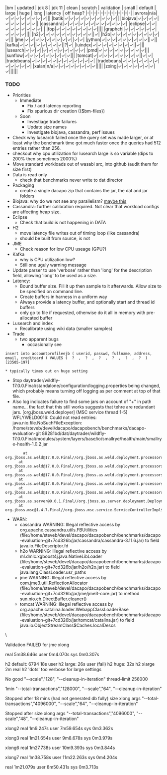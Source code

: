 |bm | updated | jdk 8 | jdk 11 | clean | scratch | validation | small | default | large | huge | long | latency | off heap?
|-|-|-|-|-|-|-|-|-|-|-|-|-|
|avrora|n/a|✓|✓|✓|✓|✓|✓|✓|✓|||
|batik|✓|✓|✓|✓|✓|✓|✓|✓|✓|✓||
|biojava|✓|✓|✓|✓|✓|✓|✓|✓|✓|✓||
|cassandra|✓|✓|✓|✓|✓|✓|✓|✓|✓|✓|✓|✓|
|eclipse|✓|✓|✓|✓|✓|✓|✓|✓|✓|||
|fop|✓|✓|✓|✓|✓|✓|✓|✓||||
|graphchi|✓|✓|✓|✓|✓|✓|✓|✓|✓|✓||||
|h2|✓|✓|✓|✓|✓|✓|✓|✓|✓|✓||✓|
|h2o|✓|✓|✓|✓|✓|✓|✓|✓|✓|✓|||
|jme|✓|✓|✓|✓|✓|✓|✓|✓|✓||✓|✓|
|jython|✓|✓|✓|✓|✓|✓|✓|✓|✓||✓||
|kafka|✓|✓|✓||✓|✓|✓|✓|✓||?|✓|
|luindex|✓|✓|✓|✓|✓|✓|✓|✓||✓|||
|lusearch|✓|✓|✓||✓|✓|✓|✓|✓|✓|✓|✓|
|pmd|✓|✓|✓|✓|✓|✓|✓|✓|✓|||
|sunflow|✓|✓|✓|✓|✓|✓|✓|✓|✓|||
|tomcat|✓|✓|✓|✓|✓|✓|✓|✓|✓||✓|✓|
|tradebeans|✓|✓|✓|✓|✓|✓|✓|✓|✓|✓|✓|✓|
|tradebeans|✓|✓|✓|✓|✓|✓|✓|✓|✓|✓|✓|✓|
|xalan|n/a|✓|✓|✓|✓|✓|✓|✓|✓|||||
|zxing|✓|✓|✓|✓|✓|✓|✓|✓||||||


### TODO
* Priorities
  * Immediate
    * Fix / add latency reporting
    * Fix spurious dir creation ({$bm-files})
  * Soon
    * Investiage trade failures
    * Update size names
    * Investigate biojava, cassandra, perf issues
* Check why lusearch failed once the query set was made larger, or at least why the benchmark time got much faster once the queries had 512 entries rather than 256.
* checkout why cpu utilization for lusearch large is so variable (dips to 200% then sometimes 2000%)
* Move standard workloads out of wasabi src, into github (audit them for size first)
* Data is read only
  * check that benchmarks never write to dat director
* Packaging
  * create a single dacapo zip that contains the jar, the dat and jar folders
* Biojava: why do we not see any parallelism? [maybe this](https://bugs.openjdk.java.net/browse/JDK-8247980)
* Cassandra: further calibration required.   Not clear that workload configs are affecting heap size.
* Eclipse
  * Check that build is not happening in DATA
* H2 
  * move latency file writes out of timing loop (like cassandra)
  * should be built from source, is not
* JME
  * Check reason for low CPU useage (GPU?)
* Kafka 
  * why is CPU utilization low?
  * Still one uguly warning message
* Update parser to use 'verbose' rather than 'long' for the description field, allowing 'long' to be used as a size.
* Latency:
  * Bound buffer size.   Fill it up then sample to it afterwards.  Allow size to be specified on command line.
  * Create buffers in harness in a uniform way
  * Always provide a latency buffer, and optionally start and thread id buffers
  * only go to file if requested, otherwise do it all in memory with pre-allocated buffer
* Lusearch and index
  * Recalibrate using wiki data (smaller samples)
* Trade
  * two apparent bugs
    * occasionally see 
```org.h2.jdbc.JdbcSQLException: Unique index or primary key violation: "PRIMARY_KEY_F ON PUBLIC.ACCOUNTPROFILEEJB(USERID) VALUES ('000000', 1)"; SQL statement:
insert into accountprofileejb ( userid, passwd, fullname, address, email, creditcard ) VALUES (  ?  ,  ?  ,  ?  ,  ?  ,  ?  ,  ?  ) [23505-197]
```
    * typically times out on huge setting

  * Stop daytrader/wildfly-17.0.0.Final/standalone/configuration/logging.properties being changed, which probably means turning off logging as per comment at top of that file.
  * Also log indicates failure to find some jars on account of "+" in path name... the fact that this still works suggests that tehre are redundant jars.
  [org.jboss.weld.deployer] (MSC service thread 1-5) WFLYWELD0016: Could not read entries: java.nio.file.NoSuchFileException: /home/steveb/devel/dacapo/dacapobench/benchmarks/dacapo-evaluation-git 89281bd/dat/daytrader/wildfly-17.0.0.Final/modules/system/layers/base/io/smallrye/health/main/smallrye-health-1.0.2.jar
  ```
          at org.jboss.as.weld@17.0.0.Final//org.jboss.as.weld.deployment.processors.UrlScanner.handleArchiveByFile(UrlScanner.java:136)
        at org.jboss.as.weld@17.0.0.Final//org.jboss.as.weld.deployment.processors.UrlScanner.handle(UrlScanner.java:125)
        at org.jboss.as.weld@17.0.0.Final//org.jboss.as.weld.deployment.processors.UrlScanner.scan(UrlScanner.java:89)
        at org.jboss.as.weld@17.0.0.Final//org.jboss.as.weld.deployment.processors.ExternalBeanArchiveProcessor.discover(ExternalBeanArchiveProcessor.java:287)
        at org.jboss.as.weld@17.0.0.Final//org.jboss.as.weld.deployment.processors.ExternalBeanArchiveProcessor.deploy(ExternalBeanArchiveProcessor.java:198)
        at org.jboss.as.server@9.0.1.Final//org.jboss.as.server.deployment.DeploymentUnitPhaseService.start(DeploymentUnitPhaseService.java:176)
        at org.jboss.msc@1.4.7.Final//org.jboss.msc.service.ServiceControllerImpl$StartTask.startService(ServiceControllerImpl.java:1737)
  ```

* WARN:
  * cassandra WARNING: Illegal reflective access by org.apache.cassandra.utils.FBUtilities (file:/home/steveb/devel/dacapo/dacapobench/benchmarks/dacapo-evaluation-git+7cd326b/jar/cassandra/cassandra-3.11.6.jar) to field java.io.FileDescriptor.fd
  * h2o WARNING: Illegal reflective access by ml.dmlc.xgboost4j.java.NativeLibLoader (file:/home/steveb/devel/dacapo/dacapobench/benchmarks/dacapo-evaluation-git+7cd326b/jar/h2o/h2o.jar) to field java.lang.ClassLoader.usr_paths
  * jme WARNING: Illegal reflective access by com.jme3.util.ReflectionAllocator (file:/home/steveb/devel/dacapo/dacapobench/benchmarks/dacapo-evaluation-git+7cd326b/jar/jme/jme3-core.jar) to method sun.nio.ch.DirectBuffer.cleaner()
  * tomcat WARNING: Illegal reflective access by org.apache.catalina.loader.WebappClassLoaderBase (file:/home/steveb/devel/dacapo/dacapobench/benchmarks/dacapo-evaluation-git+7cd326b/jar/tomcat/catalina.jar) to field java.io.ObjectStreamClass$Caches.localDescs

\\




Validation FAILED for jme xlong

real	5m38.646s
user	0m4.070s
sys	0m0.307s


h2 default: 6794 18s user
h2 large: 26s user (fail)
h2 huge: 32s
h2 xlarge 2m real
h2 'dots' too verbose for large settings

No good
		"--scale","128",
		"--cleanup-in-iteration"
  thread-limit 256000

1min
  		"--total-transactions","128000",
		"--scale","64",
		"--cleanup-in-iteration"

Stopped after 18 mins (had not generated db fully)
    size xlong args 
		"--total-transactions","4096000",
		"--scale","64",
		"--cleanup-in-iteration"

Stopped after 
    size xlong args 
		"--total-transactions","4096000",
		"--scale","48",
		"--cleanup-in-iteration"

xlong2
real	1m9.247s
user	7m59.654s
sys	0m3.362s

xlong3
real	1m21.654s
user	9m8.678s
sys	0m3.979s

xlong6
real	1m27.738s
user	10m9.393s
sys	0m3.844s

xlong7
real	1m38.758s
user	11m22.263s
sys	0m4.204s

real	1m21.079s
user	8m50.431s
sys	0m3.713s
